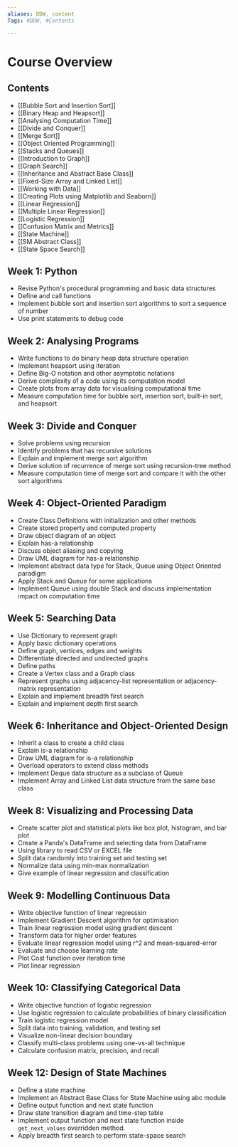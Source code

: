 ```yaml
---
aliases: DDW, content
Tags: #DDW, #Contents

---
```

# Course Overview

## Contents
- [[Bubble Sort and Insertion Sort]]
- [[Binary Heap and Heapsort]]
- [[Analysing Computation Time]]
- [[Divide and Conquer]]
- [[Merge Sort]]
- [[Object Oriented Programming]]
- [[Stacks and Queues]]
- [[Introduction to Graph]]
- [[Graph Search]]
- [[Inheritance and Abstract Base Class]]
- [[Fixed-Size Array and Linked List]]
- [[Working with Data]]
- [[Creating Plots using Matplotlib and Seaborn]]
- [[Linear Regression]]
- [[Multiple Linear Regression]]
- [[Logistic Regression]]
- [[Confusion Matrix and Metrics]]
- [[State Machine]]
- [[SM Abstract Class]]
- [[State Space Search]]


## Week 1: Python
-   Revise Python's procedural programming and basic data structures
-   Define and call functions
-   Implement bubble sort and insertion sort algorithms to sort a sequence of number
-   Use print statements to debug code

## Week 2: Analysing Programs
-   Write functions to do binary heap data structure operation
-   Implement heapsort using iteration
-   Define Big-O notation and other asymptotic notations
-   Derive complexity of a code using its computation model
-   Create plots from array data for visualising computational time
-   Measure computation time for bubble sort, insertion sort, built-in sort, and heapsort

## Week 3: Divide and Conquer
-   Solve problems using recursion
-   Identify problems that has recursive solutions
-   Explain and implement merge sort algorithm
-   Derive solution of recurrence of merge sort using recursion-tree method
-   Measure computation time of merge sort and compare it with the other sort algorithms

## Week 4: Object-Oriented Paradigm
-   Create Class Definitions with initialization and other methods
-   Create stored property and computed property
-   Draw object diagram of an object 
-   Explain has-a relationship 
-   Discuss object aliasing and copying 
-   Draw UML diagram for has-a relationship
-   Implement abstract data type for Stack, Queue using Object Oriented paradigm
-   Apply Stack and Queue for some applications
-   Implement Queue using double Stack and discuss implementation impact on computation time

## Week 5: Searching Data
-   Use Dictionary to represent graph
-   Apply basic dictionary operations
-   Define graph, vertices, edges and weights
-   Differentiate directed and undirected graphs
-   Define paths
-   Create a Vertex class and a Graph class
-   Represent graphs using adjacency-list representation or adjacency-matrix representation
-   Explain and implement breadth first search
-   Explain and implement depth first search

## Week 6: Inheritance and Object-Oriented Design
-   Inherit a class to create a child class
-   Explain is-a relationship
-   Draw UML diagram for is-a relationship
-   Overload operators to extend class methods
-   Implement Deque data structure as a subclass of Queue
-   Implement Array and Linked List data structure from the same base class

## Week 8: Visualizing and Processing Data
-   Create scatter plot and statistical plots like box plot, histogram, and bar plot 
-   Create a Panda's DataFrame and selecting data from DataFrame
-   Using library to read CSV or EXCEL file
-   Split data randomly into training set and testing set
-   Normalize data using min-max normalization
-   Give example of linear regression and classification

## Week 9: Modelling Continuous Data
-   Write objective function of linear regression
-   Implement Gradient Descent algorithm for optimisation
-   Train linear regression model using gradient descent
-   Transform data for higher order features
-   Evaluate linear regression model using r^2 and mean-squared-error
-   Evaluate and choose learning rate
-   Plot Cost function over iteration time
-   Plot linear regression

## Week 10: Classifying Categorical Data
-   Write objective function of logistic regression
-   Use logistic regression to calculate probabilities of binary classification
-   Train logistic regression model 
-   Split data into training, validation, and testing set
-   Visualize non-linear decision boundary
-   Classify multi-class problems using one-vs-all technique
-   Calculate confusion matrix, precision, and recall

## Week 12: Design of State Machines
-   Define a state machine
-   Implement an Abstract Base Class for State Machine using abc module
-   Define output function and next state function
-   Draw state transition diagram and time-step table
-   Implement output function and next state function inside `get_next_values` overridden method.
-   Apply breadth first search to perform state-space search